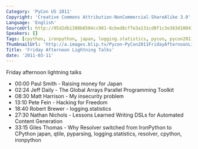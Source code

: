 ```yaml
---
Category: 'PyCon US 2011'
Copyright: 'Creative Commons Attribution-NonCommercial-ShareAlike 3.0'
Language: 'English'
SourceUrl: http://05d2db1380b6504cc981-8cbed8cf7e3a131cd8f1c3e383d10041.r93.cf2.rackcdn.com/pycon-us-2011/360_friday-afternoon-lightning-talks.mp4
Speakers: []
Tags: [cpython, ironpython, japan, logging.statistics, pycon, pycon2011, pyparsing, qtile]
ThumbnailUrl: 'http://a.images.blip.tv/Pycon-PyCon2011FridayAfternoonLightningTalks981.png'
Title: 'Friday Afternoon Lightning Talks'
date: '2011-03-11'
---
```

Friday afternoon lightning talks

  * 00:00 Paul Smith - Raising money for Japan 
  * 02:24 Jeff Daily - The Global Arrays Parallel Programming Toolkit 
  * 08:30 Matt Harrison - My insecurity problem 
  * 13:10 Pete Fein - Hacking for Freedom 
  * 18:40 Robert Brewer - logging.statistics 
  * 27:30 Nathan Nichols - Lessons Learned Writing DSLs for Automated Content Generation 
  * 33:15 Giles Thomas - Why Resolver switched from IronPython to CPython 
japan, qtile, pyparsing, logging.statistics, resolver, cpython, ironpython
